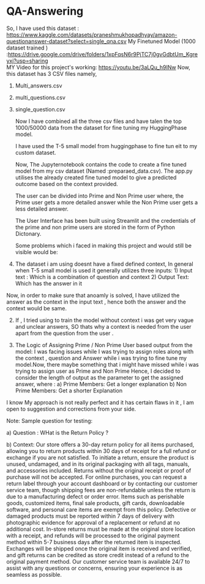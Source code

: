 # QA-Answering

So, I have used this dataset : https://www.kaggle.com/datasets/praneshmukhopadhyay/amazon-questionanswer-dataset?select=single_qna.csv
My Finetuned Model (1000 dataset trained ) :https://drive.google.com/drive/folders/1xpFqsN6r9PjTC7j0gvGdbtUm_Kgreyxj?usp=sharing  
MY Video for this project's working: https://youtu.be/3aLQu_h9INw
Now, this dataset has 3 CSV files namely, 

1) Multi_answers.csv
2) multi_questions.csv
3) single_question.csv

   Now I have combined all the three csv files and have talen the top 1000/50000 data from the dataset for fine tuning my HuggingPhase model.

   I have used the T-5 small model from huggingphase to fine tun eit to my custom dataset.


   Now, The Jupyternotebook contains the code to create a fine tuned model from my csv dataset (Named :preparaed_data.csv).
   The app.py utilises the already created fine tuned model to give a predicted outcome based on the context provided.

   The user can be divided into Prime and Non Prime user where, the Prime user gets a more detailed answer while the Non Prime user gets a less detailed answer.

   The User Interface has been built using Streamlit and the credentials of the prime and non prime users are stored in the form of Python Dictonary.  

   Some problems which i faced in making this project and would still be visible would be:

1) The dataset i am using doesnt have a fixed defined context, In general when T-5 small model is used it generally utilizes three inputs: 1) Input text : Which is a combination of question and context 
                                                                                                                                             2) Output Text: Which has the answer in it

Now, in order to make sure that anoamly is solved, I have utilized the answer as the context in the input text , hence both the answer and the context would be same.


2) If , I tried using to train the model without context i was get very vague and unclear answers, SO thats why a context is needed from the user apart from the question from the user .

3) The Logic of Assigning Prime / Non Prime User based output from the model: I was facing issues while I was trying to assign roles along with the context , question and Answer while i was trying to fine tune my model.Now, there maybe something that i might have missed while i was trying to assign user as Prime and Non Prime Hence, I decided to consider the length of output as the parameter to get the assigned answer, where :
                                                                                                                                                           a) Prime Members: Get a longer explanation
                                                                                                                                                           b) Non Prime Members: Get a shorter Explanation


I know My approach is not really perfect and it has certain flaws in it , I am open to suggestion and corrections from your side.


Note: Sample question for testing:

a) Question : WHat is the Return Policy ?

b) Context: Our store offers a 30-day return policy for all items purchased, allowing you to return products within 30 days of receipt for a full refund or exchange if you are not satisfied. To initiate a return, ensure the product is unused, undamaged, and in its original packaging with all tags, manuals, and accessories included. Returns without the original receipt or proof of purchase will not be accepted. For online purchases, you can request a return label through your account dashboard or by contacting our customer service team, though shipping fees are non-refundable unless the return is due to a manufacturing defect or order error. Items such as perishable goods, customized items, final sale products, gift cards, downloadable software, and personal care items are exempt from this policy. Defective or damaged products must be reported within 7 days of delivery with photographic evidence for approval of a replacement or refund at no additional cost. In-store returns must be made at the original store location with a receipt, and refunds will be processed to the original payment method within 5-7 business days after the returned item is inspected. Exchanges will be shipped once the original item is received and verified, and gift returns can be credited as store credit instead of a refund to the original payment method. Our customer service team is available 24/7 to assist with any questions or concerns, ensuring your experience is as seamless as possible.
